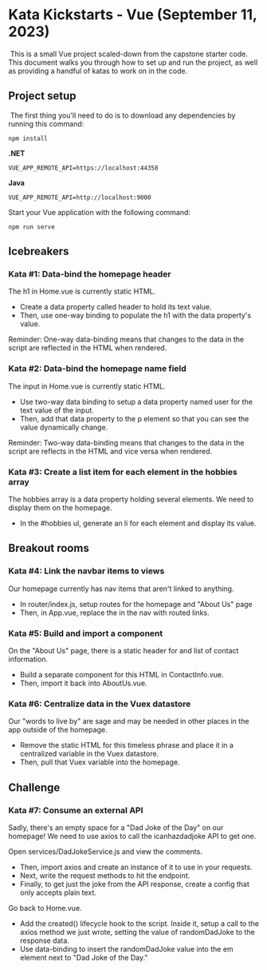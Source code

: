 # Kata Kickstarts - Vue (September 11, 2023)
​
This is a small Vue project scaled-down from the capstone starter code. This document walks you through how to set up and run the project, as well as providing a handful of katas to work on in the code.
​
## Project setup
​
The first thing you'll need to do is to download any dependencies by running this command:
​
```
npm install
```

**.NET**
```
VUE_APP_REMOTE_API=https://localhost:44358
```

**Java**
```
VUE_APP_REMOTE_API=http://localhost:9000
```

Start your Vue application with the following command:
​
```
npm run serve
```

## Icebreakers

### Kata #1: Data-bind the homepage header

The h1 in Home.vue is currently static HTML.

- Create a data property called header to hold its text value.
- Then, use one-way binding to populate the h1 with the data property's value.

Reminder: One-way data-binding means that changes to the data in the script are reflected in the HTML when rendered.

### Kata #2: Data-bind the homepage name field

The input in Home.vue is currently static HTML.

- Use two-way data binding to setup a data property named user for the text value of the input.
- Then, add that data property to the p element so that you can see the value dynamically change.

Reminder: Two-way data-binding means that changes to the data in the script are reflects in the HTML and vice versa when rendered.

### Kata #3: Create a list item for each element in the hobbies array

The hobbies array is a data property holding several elements. We need to display them on the homepage.

- In the #hobbies ul, generate an li for each element and display its value.		


## Breakout rooms

### Kata #4: Link the navbar items to views

Our homepage currently has nav items that aren't linked to anything.

- In router/index.js, setup routes for the homepage and "About Us" page
- Then, in App.vue, replace the <spans> in the nav with routed links.

### Kata #5: Build and import a component

On the "About Us" page, there is a static header for and list of contact information.

- Build a separate component for this HTML in ContactInfo.vue.
- Then, import it back into AboutUs.vue.

### Kata #6: Centralize data in the Vuex datastore

Our "words to live by" are sage and may be needed in other places in the app outside of the homepage.

- Remove the static HTML for this timeless phrase and place it in a centralized variable in the Vuex datastore.
- Then, pull that Vuex variable into the homepage.
​
## Challenge

### Kata #7: Consume an external API

Sadly, there's an empty space for a "Dad Joke of the Day" on our homepage! We need to use axios to call the icanhazdadjoke API to get one.

Open services/DadJokeService.js and view the comments.
- Then, import axios and create an instance of it to use in your requests.
- Next, write the request methods to hit the endpoint.
- Finally, to get just the joke from the API response, create a config that only accepts plain text.

Go back to Home.vue.
- Add the created() lifecycle hook to the script. Inside it, setup a call to the axios method we just wrote, setting the value of randomDadJoke to the response data.
- Use data-binding to insert the randomDadJoke value into the em element next to "Dad Joke of the Day."
